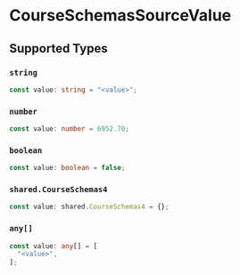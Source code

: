 # CourseSchemasSourceValue


## Supported Types

### `string`

```typescript
const value: string = "<value>";
```

### `number`

```typescript
const value: number = 6952.70;
```

### `boolean`

```typescript
const value: boolean = false;
```

### `shared.CourseSchemas4`

```typescript
const value: shared.CourseSchemas4 = {};
```

### `any[]`

```typescript
const value: any[] = [
  "<value>",
];
```

